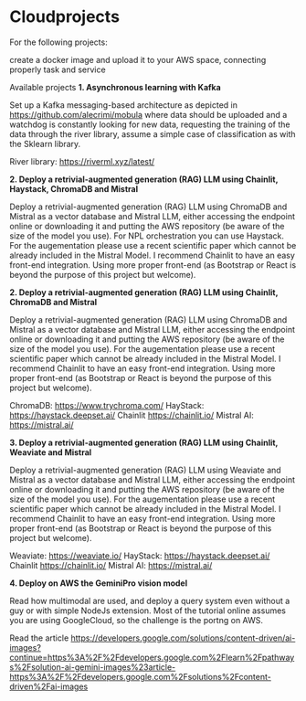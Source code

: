 # Cloudprojects


For the following projects:

create a docker image and upload it to your AWS space, connecting properly task and service


Available projects
**1. Asynchronous learning with Kafka**

Set up a Kafka messaging-based architecture as depicted in
https://github.com/alecrimi/mobula
where data should be uploaded and a watchdog is constantly looking for new data, requesting the training of the data through the river library, assume a simple case of classification as with the Sklearn library.

River library: https://riverml.xyz/latest/


**2. Deploy a retrivial-augmented generation (RAG) LLM using Chainlit, Haystack, ChromaDB and Mistral**

Deploy a retrivial-augmented generation (RAG) LLM using ChromaDB and Mistral as a vector database and Mistral LLM, either accessing the endpoint online or downloading it and putting the AWS repository (be aware of the size of the model you use). For NPL orchestration you can use Haystack.
For the augementation please use a recent scientific paper which cannot be already included in the Mistral Model.
I recommend Chainlit to have an easy front-end integration. Using more proper front-end (as Bootstrap or React is beyond the purpose of this project but welcome). 


**2. Deploy a retrivial-augmented generation (RAG) LLM using Chainlit, ChromaDB and Mistral**

Deploy a retrivial-augmented generation (RAG) LLM using ChromaDB and Mistral as a vector database and Mistral LLM, either accessing the endpoint online or downloading it and putting the AWS repository (be aware of the size of the model you use).
For the augementation please use a recent scientific paper which cannot be already included in the Mistral Model.
I recommend Chainlit to have an easy front-end integration. Using more proper front-end (as Bootstrap or React is beyond the purpose of this project but welcome). 

ChromaDB: https://www.trychroma.com/
HayStack: https://haystack.deepset.ai/
Chainlit https://chainlit.io/
Mistral AI: https://mistral.ai/


**3. Deploy a retrivial-augmented generation (RAG) LLM using Chainlit, Weaviate and Mistral**

Deploy a retrivial-augmented generation (RAG) LLM using Weaviate and Mistral as a vector database and Mistral LLM, either accessing the endpoint online or downloading it and putting the AWS repository (be aware of the size of the model you use).
For the augementation please use a recent scientific paper which cannot be already included in the Mistral Model.
I recommend Chainlit to have an easy front-end integration. Using more proper front-end (as Bootstrap or React is beyond the purpose of this project but welcome). 

Weaviate:  https://weaviate.io/ 
HayStack: https://haystack.deepset.ai/
Chainlit https://chainlit.io/
Mistral AI: https://mistral.ai/


**4. Deploy on AWS the GeminiPro vision model**

Read how multimodal are used, and deploy a query system even without a guy or with simple NodeJs extension. 
Most of the tutorial online assumes you are using GoogleCloud, so the challenge is the portng on AWS.

Read the article
https://developers.google.com/solutions/content-driven/ai-images?continue=https%3A%2F%2Fdevelopers.google.com%2Flearn%2Fpathways%2Fsolution-ai-gemini-images%23article-https%3A%2F%2Fdevelopers.google.com%2Fsolutions%2Fcontent-driven%2Fai-images
